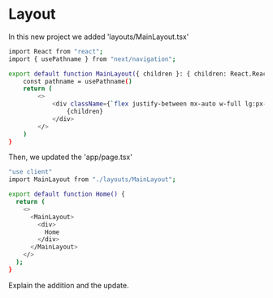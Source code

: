 # Layout

In this new project we added 'layouts/MainLayout.tsx'  

```bash  
import React from "react";
import { usePathname } from "next/navigation";

export default function MainLayout({ children }: { children: React.ReactNode}){
    const pathname = usePathname()
    return (
        <>
            <div className={`flex justify-between mx-auto w-full lg:px-2.5 px-0 ${pathname == '/' ? 'max-w-[1140px]' : ''}`}>
                {children}
            </div>
        </>
    )
}
```

Then, we updated the 'app/page.tsx'

```bash  
"use client"
import MainLayout from "./layouts/MainLayout";

export default function Home() {
  return (
    <>
      <MainLayout>
        <div>
          Home
        </div>
      </MainLayout>
    </>
  );
}
```

Explain the addition and the update.